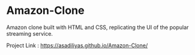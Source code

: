 # Amazon-Clone
Amazon clone built with HTML and CSS, replicating the UI of the popular streaming service.

Project Link : https://asadiliyas.github.io/Amazon-Clone/
